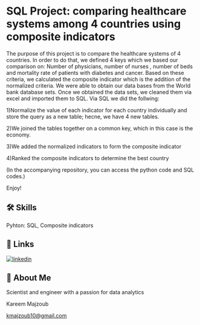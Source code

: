 
# SQL Project: comparing healthcare systems among 4 countries using composite indicators

The purpose of this project is to compare the healthcare systems of 4 countries. In order to do that, we defined 4 keys which we based our comparison on: Number of physicians, number of nurses
, number of beds and mortality rate of patients with diabetes and cancer. Based on these criteria, we calculated the composite indicator which is the addition of the normalized criteria. 
We were able to obtain our data bases from the World bank database sets. 
Once we obtained the data sets, we cleaned them via excel and imported them to SQL. 
Via SQL we did the follwing:

1)Normalize the value of each indicator for each country individually and store the query as a new table; hecne, we have 4 new tables.

2)We joined the tables together on a common key, which in this case is the economy.

3)We added the normalized indicators to form the composite indicator

4)Ranked the composite indicators to determine the best country



(In the accompanying repository, you can access the python code and SQL codes.)

Enjoy!
## 🛠 Skills
Pyhton: SQL, Composite indicators

## 🔗 Links
[![linkedin](https://img.shields.io/badge/linkedin-0A66C2?style=for-the-badge&logo=linkedin&logoColor=white)](https://www.linkedin.com/in/kareem-majzoub-a57847a7/)



## 🚀 About Me
Scientist and engineer with a passion for data analytics

Kareem Majzoub

kmajzoub10@gmail.com


